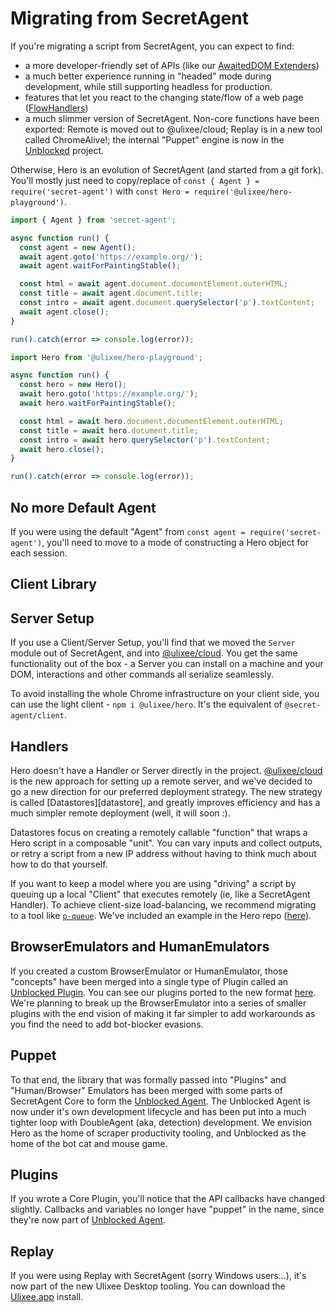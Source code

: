 # Migrating from SecretAgent

If you're migrating a script from SecretAgent, you can expect to find:

- a more developer-friendly set of APIs (like our [AwaitedDOM Extenders](../basic-client/awaited-dom-extensions.md))
- a much better experience running in "headed" mode during development, while still supporting headless for production.
- features that let you react to the changing state/flow of a web page ([FlowHandlers](../basic-client/flow-handling.md))
- a much slimmer version of SecretAgent. Non-core functions have been exported: Remote is moved out to @ulixee/cloud; Replay is in a new tool called ChromeAlive!; the internal "Puppet" engine is now in the [Unblocked](https://github.com/ulixee/unblocked) project.

Otherwise, Hero is an evolution of SecretAgent (and started from a git fork). You'll mostly just need to copy/replace of `const { Agent } = require('secret-agent')` with `const Hero = require('@ulixee/hero-playground')`.

```js
import { Agent } from 'secret-agent';

async function run() {
  const agent = new Agent();
  await agent.goto('https://example.org/');
  await agent.waitForPaintingStable();

  const html = await agent.document.documentElement.outerHTML;
  const title = await agent.document.title;
  const intro = await agent.document.querySelector('p').textContent;
  await agent.close();
}

run().catch(error => console.log(error));
```

```js
import Hero from '@ulixee/hero-playground';

async function run() {
  const hero = new Hero();
  await hero.goto('https://example.org/');
  await hero.waitForPaintingStable();

  const html = await hero.document.documentElement.outerHTML;
  const title = await hero.document.title;
  const intro = await hero.querySelector('p').textContent;
  await hero.close();
}

run().catch(error => console.log(error));
```

## No more Default Agent

If you were using the default "Agent" from `const agent = require('secret-agent')`, you'll need to move to a mode of constructing a Hero object for each session.

## Client Library

## Server Setup

If you use a Client/Server Setup, you'll find that we moved the `Server` module out of SecretAgent, and into [@ulixee/cloud][cloud]. You get the same functionality out of the box - a Server you can install on a machine and your DOM, interactions and other commands all serialize seamlessly.

To avoid installing the whole Chrome infrastructure on your client side, you can use the light client - `npm i @ulixee/hero`. It's the equivalent of `@secret-agent/client`.

## Handlers

Hero doesn't have a Handler or Server directly in the project. [@ulixee/cloud][cloud] is the new approach for setting up a remote server, and we've decided to go a new direction for our preferred deployment strategy. The new strategy is called [Datastores][datastore], and greatly improves efficiency and has a much simpler remote deployment (well, it will soon :).

Datastores focus on creating a remotely callable "function" that wraps a Hero script in a composable "unit". You can vary inputs and collect outputs, or retry a script from a new IP address without having to think much about how to do that yourself.

If you want to keep a model where you are using "driving" a script by queuing up a local "Client" that executes remotely (ie, like a SecretAgent Handler). To achieve client-size load-balancing, we recommend migrating to a tool like [`p-queue`](https://github.com/sindresorhus/p-queue). We've included an example in the Hero repo ([here](https://github.com/ulixee/hero/blob/27e1966c636f47519ed5d1ccc22273c1215855c1/examples/ulixee.org.ts)).

## BrowserEmulators and HumanEmulators

If you created a custom BrowserEmulator or HumanEmulator, those "concepts" have been merged into a single type of Plugin called an [Unblocked Plugin][unblocked-plugin]. You can see our plugins ported to the new format [here](https://github.com/ulixee/unblocked/tree/main/plugins). We're planning to break up the BrowserEmulator into a series of smaller plugins with the end vision of making it far simpler to add workarounds as you find the need to add bot-blocker evasions.

## Puppet

To that end, the library that was formally passed into "Plugins" and "Human/Browser" Emulators has been merged with some parts of SecretAgent Core to form the [Unblocked Agent][unblocked-agent]. The Unblocked Agent is now under it's own development lifecycle and has been put into a much tighter loop with DoubleAgent (aka, detection) development. We envision Hero as the home of scraper productivity tooling, and Unblocked as the home of the bot cat and mouse game.

## Plugins

If you wrote a Core Plugin, you'll notice that the API callbacks have changed slightly. Callbacks and variables no longer have "puppet" in the name, since they're now part of [Unblocked Agent][unblocked-agent].

## Replay

If you were using Replay with SecretAgent (sorry Windows users...), it's now part of the new Ulixee Desktop tooling. You can download the [Ulixee.app](https://github.com/ulixee/platform/releases/latest.md) install.


[cloud]: https://ulixee.org/docs/cloud
[unblocked-plugin]: https://github.com/ulixee/unblocked/tree/main/specification
[unblocked-agent]: https://github.com/ulixee/unblocked/tree/main/agent
